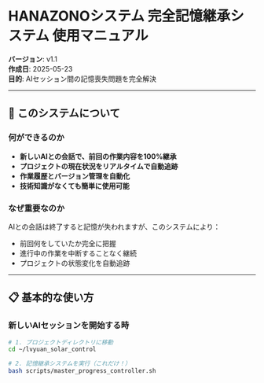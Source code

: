 # HANAZONOシステム 完全記憶継承システム 使用マニュアル

**バージョン**: v1.1  
**作成日**: 2025-05-23  
**目的**: AIセッション間の記憶喪失問題を完全解決

---

## 🎯 このシステムについて

### 何ができるのか
- **新しいAIとの会話で、前回の作業内容を100%継承**
- **プロジェクトの現在状況をリアルタイムで自動追跡**
- **作業履歴とバージョン管理を自動化**
- **技術知識がなくても簡単に使用可能**

### なぜ重要なのか
AIとの会話は終了すると記憶が失われますが、このシステムにより：
- 前回何をしていたか完全に把握
- 進行中の作業を中断することなく継続
- プロジェクトの状態変化を自動追跡

---

## 📋 基本的な使い方

### 新しいAIセッションを開始する時

```bash
# 1. プロジェクトディレクトリに移動
cd ~/lvyuan_solar_control

# 2. 記憶継承システムを実行（これだけ！）
bash scripts/master_progress_controller.sh


